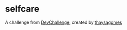 # selfcare
A challenge from [DevChallenge](https://devchallenge.vercel.app/), created by [thaysagomes](https://github.com/thaysagomes)
